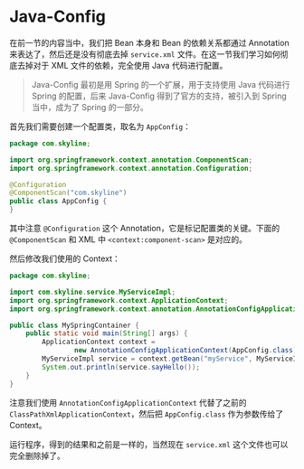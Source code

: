 Java-Config
===========

在前一节的内容当中，我们把 Bean 本身和 Bean 的依赖关系都通过 Annotation 来表达了，然后还是没有彻底去掉 `service.xml` 文件。在这一节我们学习如何彻底去掉对于 XML 文件的依赖，完全使用 Java 代码进行配置。

>Java-Config 最初是用 Spring 的一个扩展，用于支持使用 Java 代码进行 Spring 的配置，后来 Java-Config 得到了官方的支持，被引入到 Spring 当中，成为了 Spring 的一部分。

首先我们需要创建一个配置类，取名为 `AppConfig`：

```java
package com.skyline;

import org.springframework.context.annotation.ComponentScan;
import org.springframework.context.annotation.Configuration;

@Configuration
@ComponentScan("com.skyline")
public class AppConfig {
}
```

其中注意 `@Configuration` 这个 Annotation，它是标记配置类的关键。下面的 `@ComponentScan` 和 XML 中 `<context:component-scan>` 是对应的。

然后修改我们使用的 Context：

```java
package com.skyline;

import com.skyline.service.MyServiceImpl;
import org.springframework.context.ApplicationContext;
import org.springframework.context.annotation.AnnotationConfigApplicationContext;

public class MySpringContainer {
    public static void main(String[] args) {
        ApplicationContext context =
                new AnnotationConfigApplicationContext(AppConfig.class);
        MyServiceImpl service = context.getBean("myService", MyServiceImpl.class);
        System.out.println(service.sayHello());
    }
}
```

注意我们使用 `AnnotationConfigApplicationContext` 代替了之前的 `ClassPathXmlApplicationContext`，然后把 `AppConfig.class` 作为参数传给了 Context。

运行程序，得到的结果和之前是一样的，当然现在 `service.xml` 这个文件也可以完全删除掉了。